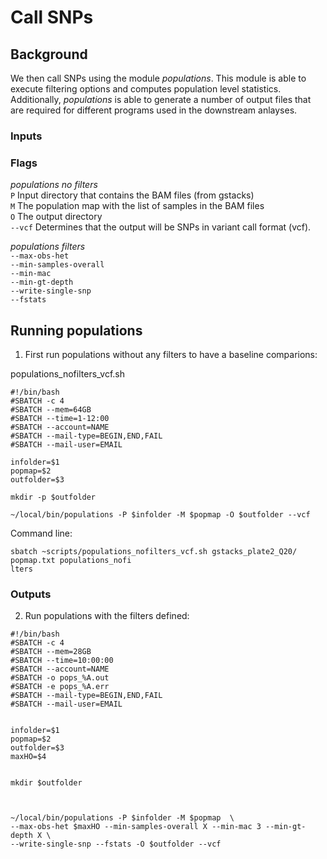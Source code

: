 # Call SNPs

## Background

We then call SNPs using the module *populations*. This module is able to execute filtering options and computes population level statistics. Additionally, *populations* is able to generate a number of output files that are required for different programs used in the downstream anlayses. 


### Inputs

### Flags
*populations no filters*  
`P` Input directory that contains the BAM files (from gstacks)  
`M` The population map with the list of samples in the BAM files   
`O` The output directory  
`--vcf` Determines that the output will be SNPs in variant call format (vcf).  

*populations filters*  
`--max-obs-het`  
`--min-samples-overall`  
`--min-mac`  
`--min-gt-depth`  
`--write-single-snp`  
`--fstats`  

## Running populations
1) First run populations without any filters to have a baseline comparions:

populations_nofilters_vcf.sh
```
#!/bin/bash
#SBATCH -c 4
#SBATCH --mem=64GB
#SBATCH --time=1-12:00
#SBATCH --account=NAME
#SBATCH --mail-type=BEGIN,END,FAIL
#SBATCH --mail-user=EMAIL

infolder=$1
popmap=$2
outfolder=$3

mkdir -p $outfolder

~/local/bin/populations -P $infolder -M $popmap -O $outfolder --vcf

```
Command line:
```
sbatch ~scripts/populations_nofilters_vcf.sh gstacks_plate2_Q20/ popmap.txt populations_nofi
lters
```
### Outputs

  
2. Run populations with the filters defined:

```
#!/bin/bash
#SBATCH -c 4
#SBATCH --mem=28GB
#SBATCH --time=10:00:00
#SBATCH --account=NAME
#SBATCH -o pops_%A.out
#SBATCH -e pops_%A.err
#SBATCH --mail-type=BEGIN,END,FAIL
#SBATCH --mail-user=EMAIL


infolder=$1
popmap=$2
outfolder=$3
maxHO=$4


mkdir $outfolder



~/local/bin/populations -P $infolder -M $popmap  \
--max-obs-het $maxHO --min-samples-overall X --min-mac 3 --min-gt-depth X \
--write-single-snp --fstats -O $outfolder --vcf

```



 
